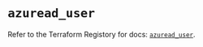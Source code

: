 # `azuread_user`

Refer to the Terraform Registory for docs: [`azuread_user`](https://registry.terraform.io/providers/hashicorp/azuread/2.41.0/docs/resources/user).
